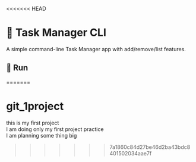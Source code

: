 <<<<<<< HEAD
# 🧩 Task Manager CLI

A simple command-line Task Manager app with add/remove/list features.

## 🧪 Run
=======
# git_1project
this is my first project
<br>
I am doing only my first project practice
<br>
I am planning some thing big
>>>>>>> 7a1860c84d27be46d2ba43bdc8401502034aae7f
